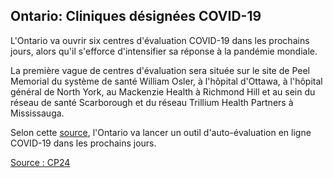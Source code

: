 ## Ontario: Cliniques désignées COVID-19

L'Ontario va ouvrir six centres d'évaluation COVID-19 dans les prochains jours, alors qu'il s'efforce d'intensifier sa réponse à la pandémie mondiale.

La première vague de centres d'évaluation sera située sur le site de Peel Memorial du système de santé William Osler, à l'hôpital d'Ottawa, à l'hôpital général de North York, au Mackenzie Health à Richmond Hill et au sein du réseau de santé Scarborough et du réseau Trillium Health Partners à Mississauga.

Selon cette [source](https://www.blogto.com/city/2020/03/map-coronavirus-test-centres-toronto/), l'Ontario va lancer un outil d'auto-évaluation en ligne COVID-19 dans les prochains jours.

[Source : CP24](https://www.cp24.com/news/province-announces-opening-of-first-wave-of-covid-19-assessment-centres-agrees-to-postpone-public-health-cuts-for-a-year-1.4849988)
